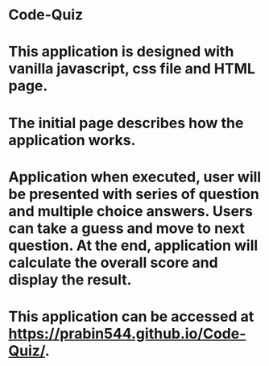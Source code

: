 # Code-Quiz
# This application is designed with vanilla javascript, css file and HTML page.
# The initial page describes how the application works. 
# Application when executed, user will be presented with series of question and multiple choice answers. Users can take a guess and move to next question. At the end, application will calculate the overall score and display the result.
# This application can be accessed at https://prabin544.github.io/Code-Quiz/.
